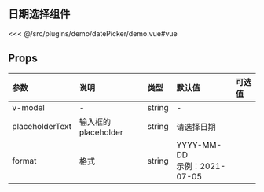 ## 日期选择组件

<!-- ::: demo 支持v-model
```vue
<DatePicker-Index/>
```
<<< @/src/views/DatePicker/Index.vue
::: -->

<InitDemoBlock>
  <datePicker-demo/>
</InitDemoBlock>

<<< @/src/plugins/demo/datePicker/demo.vue#vue




## Props

参数	| 说明	| 类型	| 默认值	| 可选值
:--- | :---| :--- | :--- | :---
v-model | - | string | -
placeholderText | 输入框的placeholder | string | 请选择日期
format | 格式 | string | YYYY-MM-DD <br/>示例：2021-07-05
